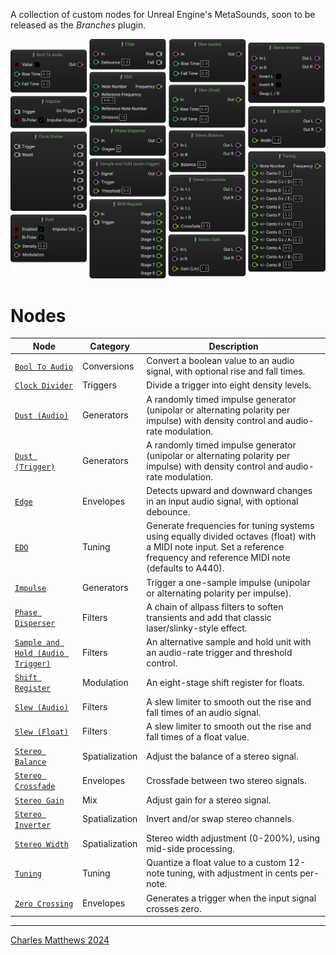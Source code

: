 A collection of custom nodes for Unreal Engine's MetaSounds, soon to be released as the *Branches* plugin.

![Screenshot of a selection of custom nodes in Metasound](svg/Nodes.svg)

# Nodes

<!-- - [Bool To Audio](BoolToAudio.html)
- [Clock Divider](ClockDivider.html)
- [Impulse](Impulse.html)
- [Dust](Dust.html)
- [Edge](Edge.html)
- [EDO](EDO.html)
- [Phase Disperser](PhaseDisperser.html)
- [Sample and Hold](SampleandHold.html)
- [Shift Register](ShiftRegister.html)
- [Slew (audio)](Slew(audio).html)
- [Slew (float)](Slew(float).html)
- [Stereo Balance](StereoBalance.html)
- [Stereo Crossfade](StereoCrossfade.html)
- [Stereo Gain](StereoGain.html)
- [Stereo Inverter](StereoInverter.html)
- [Stereo Width](StereoWidth.html)
- [Tuning](Tuning.html) -->

| Node | Category | Description |
|------|-----------|-------------|
| [`Bool To Audio`](https://matthewscharles.github.io/metasound-plugins/BoolToAudio.html) | Conversions | Convert a boolean value to an audio signal, with optional rise and fall times. |
| [`Clock Divider`](https://matthewscharles.github.io/metasound-plugins/ClockDivider.html) | Triggers | Divide a trigger into eight density levels. |
| [`Dust (Audio)`](https://matthewscharles.github.io/metasound-plugins/Dust(Audio).html) | Generators | A randomly timed impulse generator (unipolar or alternating polarity per impulse) with density control and audio-rate modulation. |
| [`Dust (Trigger)`](https://matthewscharles.github.io/metasound-plugins/Dust(Trigger).html) | Generators | A randomly timed impulse generator (unipolar or alternating polarity per impulse) with density control and audio-rate modulation. |
| [`Edge`](https://matthewscharles.github.io/metasound-plugins/Edge.html) | Envelopes | Detects upward and downward changes in an input audio signal, with optional debounce. |
| [`EDO`](https://matthewscharles.github.io/metasound-plugins/EDO.html) | Tuning | Generate frequencies for tuning systems using equally divided octaves (float) with a MIDI note input. Set a reference frequency and reference MIDI note (defaults to A440). |
| [`Impulse`](https://matthewscharles.github.io/metasound-plugins/Impulse.html) | Generators | Trigger a one-sample impulse (unipolar or alternating polarity per impulse). |
| [`Phase Disperser`](https://matthewscharles.github.io/metasound-plugins/PhaseDisperser.html) | Filters | A chain of allpass filters to soften transients and add that classic laser/slinky-style effect. |
| [`Sample and Hold (Audio Trigger)`](https://matthewscharles.github.io/metasound-plugins/SampleandHold(AudioTrigger).html) | Filters | An alternative sample and hold unit with an audio-rate trigger and threshold control. |
| [`Shift Register`](https://matthewscharles.github.io/metasound-plugins/ShiftRegister.html) | Modulation | An eight-stage shift register for floats. |
| [`Slew (Audio)`](https://matthewscharles.github.io/metasound-plugins/Slew(Audio).html) | Filters | A slew limiter to smooth out the rise and fall times of an audio signal. |
| [`Slew (Float)`](https://matthewscharles.github.io/metasound-plugins/Slew(Float).html) | Filters | A slew limiter to smooth out the rise and fall times of a float value. |
| [`Stereo Balance`](https://matthewscharles.github.io/metasound-plugins/StereoBalance.html) | Spatialization | Adjust the balance of a stereo signal. |
| [`Stereo Crossfade`](https://matthewscharles.github.io/metasound-plugins/StereoCrossfade.html) | Envelopes | Crossfade between two stereo signals. |
| [`Stereo Gain`](https://matthewscharles.github.io/metasound-plugins/StereoGain.html) | Mix | Adjust gain for a stereo signal. |
| [`Stereo Inverter`](https://matthewscharles.github.io/metasound-plugins/StereoInverter.html) | Spatialization | Invert and/or swap stereo channels. |
| [`Stereo Width`](https://matthewscharles.github.io/metasound-plugins/StereoWidth.html) | Spatialization | Stereo width adjustment (0-200%), using mid-side processing. |
| [`Tuning`](https://matthewscharles.github.io/metasound-plugins/Tuning.html) | Tuning | Quantize a float value to a custom 12-note tuning, with adjustment in cents per-note. |
| [`Zero Crossing`](https://matthewscharles.github.io/metasound-plugins/ZeroCrossing.html) | Envelopes | Generates a trigger when the input signal crosses zero. |


---

[Charles Matthews 2024](https://github.com/matthewscharles/)